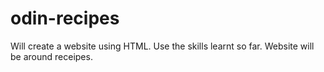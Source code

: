 # odin-recipes
Will create a website using HTML. Use the skills learnt so far. Website will be around receipes.